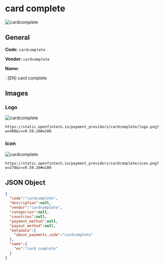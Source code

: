 
# card complete 
![cardcomplete](https://static.openfintech.io/payment_providers/cardcomplete/logo.png?w=400&c=v0.59.26#w100)  

## General 
 
**Code:** `cardcomplete` 
 
**Vendor:** `cardcomplete` 
 
**Name:** 
 
:	[EN] card complete 
 

## Images 

### Logo 
 
![cardcomplete](https://static.openfintech.io/payment_providers/cardcomplete/logo.png?w=400&c=v0.59.26#w100)  

```
https://static.openfintech.io/payment_providers/cardcomplete/logo.png?w=400&c=v0.59.26#w100
```  

### Icon 
 
![cardcomplete](https://static.openfintech.io/payment_providers/cardcomplete/icon.png?w=278&c=v0.59.26#w100)  

```
https://static.openfintech.io/payment_providers/cardcomplete/icon.png?w=278&c=v0.59.26#w100
```  

## JSON Object 

```json
{
  "code":"cardcomplete",
  "description":null,
  "vendor":"cardcomplete",
  "categories":null,
  "countries":null,
  "payment_method":null,
  "payout_method":null,
  "metadata":{
    "about_payments_code":"cardcomplete"
  },
  "name":{
    "en":"card complete"
  }
}
```  
